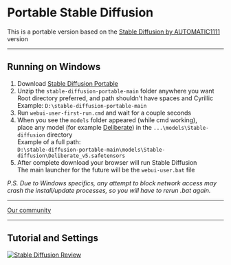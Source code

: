# Portable Stable Diffusion
This is a portable version based on the [Stable Diffusion by AUTOMATIC1111](https://github.com/AUTOMATIC1111/stable-diffusion-webui) version

----

## Running on Windows
1. Download [Stable Diffusion Portable](https://github.com/serpotapov/stable-diffusion-portable/archive/refs/heads/main.zip)
2. Unzip the `stable-diffusion-portable-main` folder anywhere you want</br>
 Root directory preferred, and path shouldn't have spaces and Cyrillic</br>
 Example: `D:\stable-diffusion-portable-main`</br>
3. Run `webui-user-first-run.cmd` and wait for a couple seconds
4. When you see the `models` folder appeared (while cmd working),</br>
 place any model (for example [Deliberate](https://huggingface.co/XpucT/Deliberate/resolve/main/Deliberate_v5.safetensors)) in the `...\models\Stable-diffusion` directory</br>
 Example of a full path: </br>
 `D:\stable-diffusion-portable-main\models\Stable-diffusion\Deliberate_v5.safetensors`
5. After complete download your browser will run Stable Diffusion</br>
 The main launcher for the future will be the `webui-user.bat` file

*P.S. Due to Windows specifics, any attempt to block network access may crash the install/update processes, so you will have to rerun .bat again.*

----

[Our community](https://discord.gg/xpuct)

----

## Tutorial and Settings

[![Stable Diffusion Review](https://i.imgur.com/JbBPYuE.jpg)](https://youtu.be/jepK6ufemMw)
